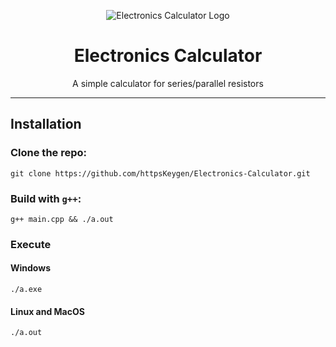 <p align="center"><img src="https://imgur.com/O9PV3FG.png" alt="Electronics Calculator Logo"></p>
<h1 align="center">Electronics Calculator</h1>
<p align="center">A simple calculator for series/parallel resistors</p>
<hr>

## Installation

### Clone the repo:

```
git clone https://github.com/httpsKeygen/Electronics-Calculator.git
```

### Build with `g++`:

```
g++ main.cpp && ./a.out
```

### Execute

#### Windows
```
./a.exe
```
#### Linux and MacOS
```
./a.out
```
